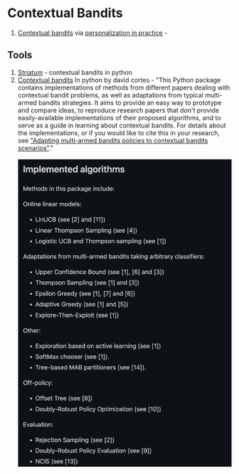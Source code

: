 # Contextual Bandits

1. [Contextual bandits](https://drive.google.com/file/d/1EiLlajcSanTE19BOFKOTOlzHJxYSxz7w/view) via [personalization in practice](https://booking.ai/personalization-in-practice-2bb4bc680eb3) -&#x20;

## Tools

1. [Striatum](https://github.com/ntucllab/striatum) - contextual bandits in python
2. [Contextual bandits](https://github.com/david-cortes/contextualbandits) In python by david cortes - "This Python package contains implementations of methods from different papers dealing with contextual bandit problems, as well as adaptations from typical multi-armed bandits strategies. It aims to provide an easy way to prototype and compare ideas, to reproduce research papers that don't provide easily-available implementations of their proposed algorithms, and to serve as a guide in learning about contextual bandits. For details about the implementations, or if you would like to cite this in your research, see ["Adapting multi-armed bandits policies to contextual bandits scenarios"](https://arxiv.org/abs/1811.04383)."\
   \
   <img src="../.gitbook/assets/image (4).png" alt="" data-size="original">

